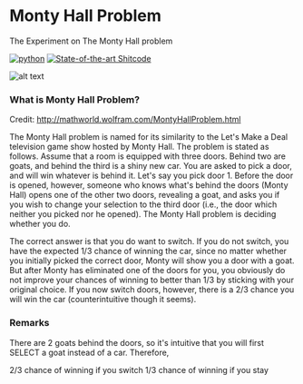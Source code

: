 # Monty Hall Problem
The Experiment on The Monty Hall problem

[![python](https://img.shields.io/pypi/pyversions/matplotlib)]()
[![State-of-the-art Shitcode](https://img.shields.io/static/v1?label=State-of-the-art&message=Shitcode&color=7B5804)](https://github.com/trekhleb/state-of-the-art-shitcode)

![alt text](https://miro.medium.com/max/1479/1*bDO7O26si2u5jaSs22Owhw.png "Monty Hall Problem Tree")

###  What is Monty Hall Problem?
Credit: http://mathworld.wolfram.com/MontyHallProblem.html

The Monty Hall problem is named for its similarity to the Let's Make a Deal television game show hosted by Monty Hall. The problem is stated as follows. Assume that a room is equipped with three doors. Behind two are goats, and behind the third is a shiny new car. You are asked to pick a door, and will win whatever is behind it. Let's say you pick door 1. Before the door is opened, however, someone who knows what's behind the doors (Monty Hall) opens one of the other two doors, revealing a goat, and asks you if you wish to change your selection to the third door (i.e., the door which neither you picked nor he opened). The Monty Hall problem is deciding whether you do.

The correct answer is that you do want to switch. If you do not switch, you have the expected 1/3 chance of winning the car, since no matter whether you initially picked the correct door, Monty will show you a door with a goat. But after Monty has eliminated one of the doors for you, you obviously do not improve your chances of winning to better than 1/3 by sticking with your original choice. If you now switch doors, however, there is a 2/3 chance you will win the car (counterintuitive though it seems).

### Remarks
There are 2 goats behind the doors, so it's intuitive that you will first SELECT a goat instead of a car. Therefore,

2/3 chance of winning if you switch
1/3 chance of winning if you stay

